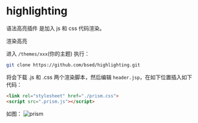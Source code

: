 # highlighting
语法高亮插件
是加入 js 和 css 代码渲染。


渲染高亮

进入 `/themes/xxx`(你的主题) 执行：

```bash
git clone https://github.com/bsed/highlighting.git
```
将会下载 .js 和 .css 两个渲染脚本，然后编辑 `header.jsp`，在如下位置插入如下代码：
```html
<link rel="stylesheet" href="./prism.css">
<script src=".prism.js"></script>
```

如图：
![prism](https://raw.githubusercontent.com/bsed/images/master/2016/11/prism-js-css.pngimages/2016/11/prism-js-css.png)